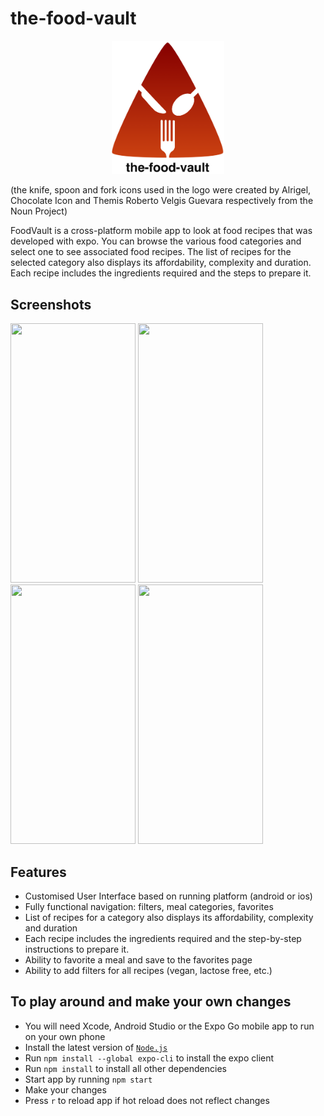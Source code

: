 # the-food-vault
<p align="center">
  <img src="imgs/logo.png" width="180">
</p>
(the knife, spoon and fork icons used in the logo were created by Alrigel, Chocolate Icon and Themis Roberto Velgis Guevara respectively from the Noun Project)

FoodVault is a cross-platform mobile app to look at food recipes that was developed with expo. You can browse the various food categories and select one to see associated food recipes. The list of recipes for the selected category also displays its affordability, complexity and duration. Each recipe includes the ingredients required and the steps to prepare it.

## Screenshots
<img src="https://i.imgur.com/TJ94Au0.png" alt="" width="200" height="415" /> <img src="https://i.imgur.com/wTArq7B.jpg" alt="" width="200" height="415" /> 
<img src="https://imgur.com/cBywZpD.png" alt="" width="200" height="415" /> <img src="https://imgur.com/DwxLQZ0.png" alt="" width="200" height="415" />


## Features
* Customised User Interface based on running platform (android or ios)
* Fully functional navigation: filters, meal categories, favorites
* List of recipes for a category also displays its affordability, complexity and duration
* Each recipe includes the ingredients required and the step-by-step instructions to prepare it.
* Ability to favorite a meal and save to the favorites page
* Ability to add filters for all recipes (vegan, lactose free, etc.)

## To play around and make your own changes
* You will need Xcode, Android Studio or the Expo Go mobile app to run on your own phone
* Install the latest version of [`Node.js`](https://nodejs.org/en/)
* Run `npm install --global expo-cli` to install the expo client
* Run `npm install` to install all other dependencies
* Start app by running `npm start`
* Make your changes
* Press `r` to reload app if hot reload does not reflect changes

